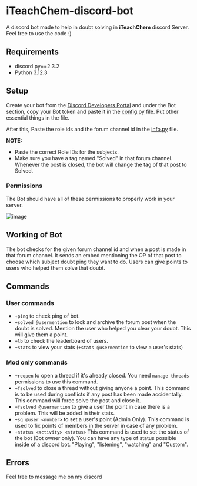 # iTeachChem-discord-bot
A discord bot made to help in doubt solving in **iTeachChem** discord Server. Feel free to use the code :)

## Requirements
- discord.py==2.3.2
- Python 3.12.3

## Setup
Create your bot from the [Discord Developers Portal](https://discord.com/developers/applications) and under the Bot section, copy your Bot token and paste it in the [config.py](/config.py) file. Put other essential things in the file. 

After this, Paste the role ids and the forum channel id in the [info.py](/utils/info.py) file. 

**NOTE:** 
- Paste the correct Role IDs for the subjects.
- Make sure you have a tag named "Solved" in that forum channel. Whenever the post is closed, the bot will change the tag of that post to Solved.

### Permissions
The Bot should have all of these permissions to properly work in your server.

![image](https://github.com/Picchiiii/iTeachChem-discord-bot/assets/152993271/f220241d-fc15-4b53-b532-e8dae98d8381)

## Working of Bot
The bot checks for the given forum channel id and when a post is made in that forum channel. It sends an embed mentioning the OP of that post to choose which subject doubt ping they want to do. Users can give points to users who helped them solve that doubt.


## Commands

### User commands
- `+ping` to check ping of bot.
- `+solved @usermention` to lock and archive the forum post when the doubt is solved. Mention the user who helped you clear your doubt. This will give them a point.
- `+lb` to check the leaderboard of users.
- `+stats` to view your stats (`+stats @usermention` to view a user's stats)

### Mod only commands
- `+reopen` to open a thread if it's already closed. You need `manage threads` permissions to use this command.
- `+fsolved` to close a thread without giving anyone a point. This command is to be used during conflicts if any post has been made accidentally. This command will force solve the post and close it.
- `+fsolved @usermention` to give a user the point in case there is a problem. This will be added in their stats.
- `+sq @user <number>` to set a user's point (Admin Only). This command is used to fix points of members in the server in case of any problem.
- `+status <activity> <status>` This command is used to set the status of the bot (Bot owner only). You can have any type of status possible inside of a discord bot. "Playing", "listening", "watching" and "Custom".

## Errors
Feel free to message me on my discord 
